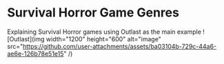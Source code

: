 # Survival Horror Game Genres
Explaining Survival Horror games using Outlast as the main example
![Outlast](img width="1200" height="600" alt="image" src="https://github.com/user-attachments/assets/ba03104b-729c-44a6-ae6e-126b78e51e15" /)
